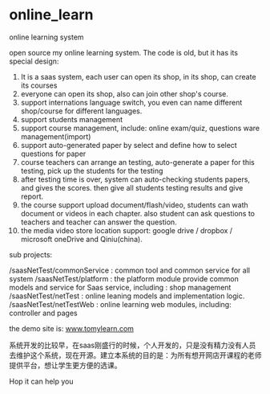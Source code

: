 # online_learn
online learning system

open source my online learning system. The code is old, but it has its special design:

1. It is a saas system, each user can open its shop, in its shop, can create its courses
2. everyone can open its shop, also can join other shop's course.
3. support internations language switch, you even can name different shop/course for different languages.
4. support students management
5. support course management, include: online exam/quiz, questions ware management(import)
6. support auto-generated paper by select and define how to select questions for paper
7. course teachers can arrange an testing, auto-generate a paper for this testing, pick up the students for the testing
8. after testing time is over, system can auto-checking students papers, and gives the scores. then give all students testing results and give report.
9. the course support upload document/flash/video, students can wath document or videos in each chapter. also student can ask questions to teachers and teacher can answer the question.
10. the media video store location support: google drive / dropbox / microsoft oneDrive and Qiniu(china).

sub projects:

/saasNetTest/commonService : common tool and common service for all system
/saasNetTest/platform : the platform module provide common models and service for Saas service, including : shop management
/saasNetTest/netTest : online leaning models and implementation logic.
/saasNetTest/netTestWeb : online learning web modules, including: controller and pages

the demo site is: www.tomylearn.com

系统开发的比较早，在saas刚盛行的时候，个人开发的，只是没有精力没有人员去维护这个系统，现在开源。建立本系统的目的是：为所有想开网店开课程的老师提供平台，想让学生更方便的选课。

Hop it can help you


